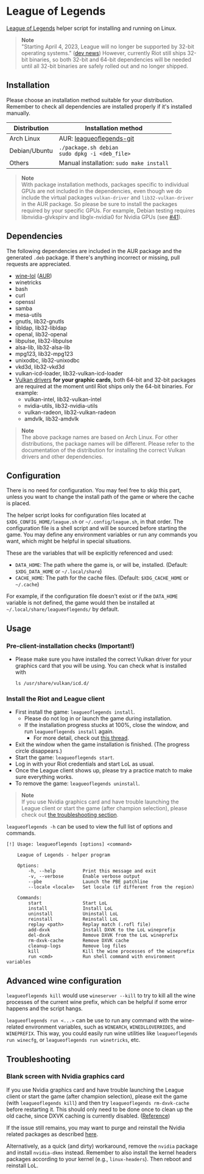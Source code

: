# League of Legends

[League of Legends](https://www.leagueoflegends.com) helper script for
installing and running on Linux.

> **Note** <br/>
> "Starting April 4, 2023, League will no longer be supported by 32-bit
> operating systems." ([dev
> news](https://www.leagueoflegends.com/en-gb/news/dev/tl-dw-skarner-skins-quick-play-dev-update/))
> However, currently Riot still ships 32-bit binaries, so both 32-bit and 64-bit
> dependencies will be needed until all 32-bit binaries are safely rolled out
> and no longer shipped.


## Installation

Please choose an installation method suitable for your distribution. Remember to
check all dependencies are installed properly if it's installed manually.

| Distribution  | Installation method                                                                |
|---------------|------------------------------------------------------------------------------------|
| Arch Linux    | AUR: [leagueoflegends-git](https://aur.archlinux.org/packages/leagueoflegends-git) |
| Debian/Ubuntu | `./package.sh debian` <br/> `sudo dpkg -i <deb_file>`                              |
| Others        | Manual installation: `sudo make install`                                           |

> **Note** <br/>
> With package installation methods, packages specific to individual GPUs are
> not included in the dependencies, even though we do include the virtual
> packages `vulkan-driver` and `lib32-vulkan-driver` in the AUR package. So
> please be sure to install the packages required by your specific GPUs. For
> example, Debian testing requires libnvidia-glvkspirv and libglx-nvidia0 for
> Nvidia GPUs (see [#41](https://github.com/kyechou/leagueoflegends/issues/41)).


## Dependencies

The following dependencies are included in the AUR package and the generated
`.deb` package. If there's anything incorrect or missing, pull requests are
appreciated.

- [wine-lol](https://github.com/M-Reimer/wine-lol)
    ([AUR](https://aur.archlinux.org/packages/wine-lol))
- winetricks
- bash
- curl
- openssl
- samba
- mesa-utils
- gnutls, lib32-gnutls
- libldap, lib32-libldap
- openal, lib32-openal
- libpulse, lib32-libpulse
- alsa-lib, lib32-alsa-lib
- mpg123, lib32-mpg123
- unixodbc, lib32-unixodbc
- vkd3d, lib32-vkd3d
- vulkan-icd-loader, lib32-vulkan-icd-loader
- [Vulkan drivers](https://wiki.archlinux.org/title/Vulkan) **for your graphic
  cards**, both 64-bit and 32-bit packages are required at the moment until Riot
  ships only the 64-bit binaries. For example:
    - vulkan-intel, lib32-vulkan-intel
    - nvidia-utils, lib32-nvidia-utils
    - vulkan-radeon, lib32-vulkan-radeon
    - amdvlk, lib32-amdvlk

> **Note** <br/>
> The above package names are based on Arch Linux. For other distributions, the
> package names will be different. Please refer to the documentation of the
> distribution for installing the correct Vulkan drivers and other dependencies.


## Configuration

There is no need for configuration. You may feel free to skip this part, unless
you want to change the install path of the game or where the cache is placed.

The helper script looks for configuration files located at
`$XDG_CONFIG_HOME/league.sh` or `~/.config/league.sh`, in that order. The
configuration file is a shell script and will be sourced before starting the
game. You may define any environment variables or run any commands you want,
which might be helpful in special situations.

These are the variables that will be explicitly referenced and used:
- `DATA_HOME`: The path where the game is, or will be, installed. (Default:
    `$XDG_DATA_HOME` or `~/.local/share`)
- `CACHE_HOME`: The path for the cache files. (Default: `$XDG_CACHE_HOME` or
    `~/.cache`)

For example, if the configuration file doesn't exist or if the `DATA_HOME`
variable is not defined, the game would then be installed at
`~/.local/share/leagueoflegends/` by default.


## Usage

### Pre-client-installation checks (Important!)

* Please make sure you have installed the correct Vulkan driver for your
  graphics card that you will be using. You can check what is installed with
  ```
  ls /usr/share/vulkan/icd.d/
  ```

### Install the Riot and League client

* First install the game: `leagueoflegends install`.
    * Please do not log in or launch the game during installation.
    * If the installation progress stucks at 100%, close the window, and run
    `leagueoflegends install` again.
        * For more detail, check out [this thread](https://www.reddit.com/r/leagueoflinux/comments/qavc89/install_stuck_on_downloading_100/).
* Exit the window when the game installation is finished. (The progress circle
  disappears.)
* Start the game: `leagueoflegends start`.
* Log in with your Riot credentials and start LoL as usual.
* Once the League client shows up, please try a practice match to make sure
  everything works.
* To remove the game: `leagueoflegends uninstall`.

> **Note** <br/>
> If you use Nvidia graphics card and have trouble launching the League client
> or start the game (after champion selection), please check out [the
> troubleshooting section](#blank-screen-with-nvidia-graphics-card).

`leagueoflegends -h` can be used to view the full list of options and commands.

```
[!] Usage: leagueoflegends [options] <command>

    League of Legends - helper program

    Options:
        -h, --help          Print this message and exit
        -v, --verbose       Enable verbose output
        --pbe               Launch the PBE patchline
        --locale <locale>   Set locale (if different from the region)

    Commands:
        start               Start LoL
        install             Install LoL
        uninstall           Uninstall LoL
        reinstall           Reinstall LoL
        replay <path>       Replay match (.rofl file)
        add-dxvk            Install DXVK to the LoL wineprefix
        del-dxvk            Remove DXVK from the LoL wineprefix
        rm-dxvk-cache       Remove DXVK cache
        cleanup-logs        Remove log files
        kill                Kill the wine processes of the wineprefix
        run <cmd>           Run shell command with environment variables
```

## Advanced wine configuration

`leagueoflegends kill` would use `wineserver --kill` to try to kill all the wine
processes of the current wine prefix, which can be helpful if some error
happens and the script hangs.

`leagueoflegends run <...>` can be use to run any command with the wine-related
environment variables, such as `WINEARCH`, `WINEDLLOVERRIDES`, and `WINEPREFIX`.
This way, you could easily run wine utilities like `leagueoflegends run
winecfg`, or `leagueoflegends run winetricks`, etc.


## Troubleshooting

### Blank screen with Nvidia graphics card

If you use Nvidia graphics card and have trouble launching the League client or
start the game (after champion selection), please exit the game (with
`leagueoflegends kill`) and then try `leagueoflegends rm-dxvk-cache` before
restarting it. This should only need to be done once to clean up the old cache,
since DXVK caching is currently disabled.
([Reference](https://www.reddit.com/r/leagueoflinux/comments/skyg70/fixing_the_nvidia_495_black_screen_crash_problem/))

If the issue still remains, you may want to purge and reinstall the Nvidia
related packages as described
[here](https://www.reddit.com/r/leagueoflinux/comments/r0oo0p/i_got_league_working_again_on_my_nvidia_drivers/).

Alternatively, as a quick (and dirty) workaround, remove the `nvidia` package
and install `nvidia-dkms` instead. Remember to also install the kernel headers
packages according to your kernel (e.g., `linux-headers`). Then reboot and
reinstall LoL.
